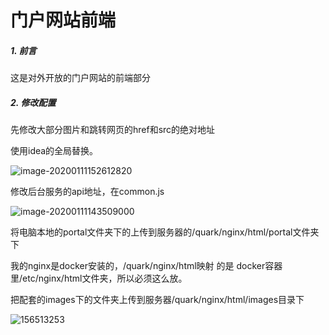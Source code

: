 # 门户网站前端

##### 1. 前言

这是对外开放的门户网站的前端部分

##### 2. 修改配置

先修改大部分图片和跳转网页的href和src的绝对地址

使用idea的全局替换。

![image-20200111152612820](https://leyou-oss-quark.oss-cn-shenzhen.aliyuncs.com/image-20200111152612820.png)

修改后台服务的api地址，在common.js 

![image-20200111143509000](https://leyou-oss-quark.oss-cn-shenzhen.aliyuncs.com/image-20200111143509000.png)

将电脑本地的portal文件夹下的上传到服务器的/quark/nginx/html/portal文件夹下



我的nginx是docker安装的，/quark/nginx/html映射 的是 docker容器里/etc/nginx/html文件夹，所以必须这么放。

把配套的images下的文件夹上传到服务器/quark/nginx/html/images目录下

![156513253](https://leyou-oss-quark.oss-cn-shenzhen.aliyuncs.com/image-20200111184106372.png)
